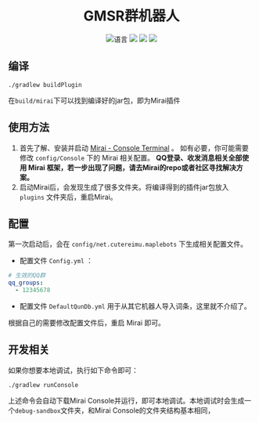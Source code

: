 <div align="center">

# GMSR群机器人

![](https://img.shields.io/github/languages/top/CuteReimu/maple-bots "语言")
[![](https://img.shields.io/github/actions/workflow/status/CuteReimu/maple-bots/build.yml?branch=master)](https://github.com/CuteReimu/maple-bots/actions/workflows/build.yml "代码分析")
[![](https://img.shields.io/github/contributors/CuteReimu/maple-bots)](https://github.com/CuteReimu/maple-bots/graphs/contributors "贡献者")
[![](https://img.shields.io/github/license/CuteReimu/maple-bots)](https://github.com/CuteReimu/maple-bots/blob/master/LICENSE "许可协议")
</div>

## 编译

```shell
./gradlew buildPlugin
```

在`build/mirai`下可以找到编译好的jar包，即为Mirai插件

## 使用方法

1. 首先了解、安装并启动 [Mirai - Console Terminal](https://github.com/mamoe/mirai/blob/dev/docs/ConsoleTerminal.md) 。
   如有必要，你可能需要修改 `config/Console` 下的 Mirai 相关配置。
   **QQ登录、收发消息相关全部使用 Mirai 框架，若一步出现了问题，请去Mirai的repo或者社区寻找解决方案。**
2. 启动Mirai后，会发现生成了很多文件夹。将编译得到的插件jar包放入 `plugins` 文件夹后，重启Mirai。

## 配置

第一次启动后，会在 `config/net.cutereimu.maplebots` 下生成相关配置文件。

* 配置文件 `Config.yml` ：

```yaml
# 生效的QQ群
qq_groups:
  - 12345678
```

* 配置文件 `DefaultQunDb.yml` 用于从其它机器人导入词条，这里就不介绍了。

根据自己的需要修改配置文件后，重启 Mirai 即可。


## 开发相关

如果你想要本地调试，执行如下命令即可：

```shell
./gradlew runConsole
```

上述命令会自动下载Mirai Console并运行，即可本地调试。本地调试时会生成一个`debug-sandbox`文件夹，和Mirai Console的文件夹结构基本相同，
